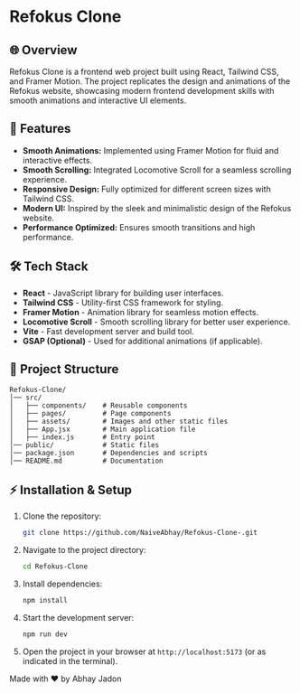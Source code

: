 # Refokus Clone

## 🌐 Overview
Refokus Clone is a frontend web project built using React, Tailwind CSS, and Framer Motion. The project replicates the design and animations of the Refokus website, showcasing modern frontend development skills with smooth animations and interactive UI elements.

## 🚀 Features
- **Smooth Animations:** Implemented using Framer Motion for fluid and interactive effects.
- **Smooth Scrolling:** Integrated Locomotive Scroll for a seamless scrolling experience.
- **Responsive Design:** Fully optimized for different screen sizes with Tailwind CSS.
- **Modern UI:** Inspired by the sleek and minimalistic design of the Refokus website.
- **Performance Optimized:** Ensures smooth transitions and high performance.

## 🛠 Tech Stack
- **React** - JavaScript library for building user interfaces.
- **Tailwind CSS** - Utility-first CSS framework for styling.
- **Framer Motion** - Animation library for seamless motion effects.
- **Locomotive Scroll** - Smooth scrolling library for better user experience.
- **Vite** - Fast development server and build tool.
- **GSAP (Optional)** - Used for additional animations (if applicable).

## 📂 Project Structure
```
Refokus-Clone/
│── src/
│   ├── components/    # Reusable components
│   ├── pages/         # Page components
│   ├── assets/        # Images and other static files
│   ├── App.jsx        # Main application file
│   ├── index.js       # Entry point
│── public/            # Static files
│── package.json       # Dependencies and scripts
│── README.md          # Documentation
```

## ⚡ Installation & Setup
1. Clone the repository:
   ```sh
   git clone https://github.com/NaiveAbhay/Refokus-Clone-.git
   ```
2. Navigate to the project directory:
   ```sh
   cd Refokus-Clone
   ```
3. Install dependencies:
   ```sh
   npm install
   ```
4. Start the development server:
   ```sh
   npm run dev
   ```
5. Open the project in your browser at `http://localhost:5173` (or as indicated in the terminal).

Made with ❤️ by Abhay Jadon

